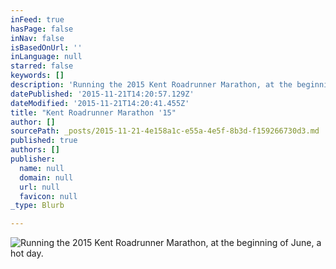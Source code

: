 ```yaml
---
inFeed: true
hasPage: false
inNav: false
isBasedOnUrl: ''
inLanguage: null
starred: false
keywords: []
description: 'Running the 2015 Kent Roadrunner Marathon, at the beginning of June, a hot day. '
datePublished: '2015-11-21T14:20:57.129Z'
dateModified: '2015-11-21T14:20:41.455Z'
title: "Kent Roadrunner Marathon '15"
author: []
sourcePath: _posts/2015-11-21-4e158a1c-e55a-4e5f-8b3d-f159266730d3.md
published: true
authors: []
publisher:
  name: null
  domain: null
  url: null
  favicon: null
_type: Blurb

---
```

![Running the 2015 Kent Roadrunner Marathon, at the beginning of June, a hot day. ](https://the-grid-user-content.s3-us-west-2.amazonaws.com/65b9d2c1-7de6-41b3-ab6b-4891052820ac.jpg)